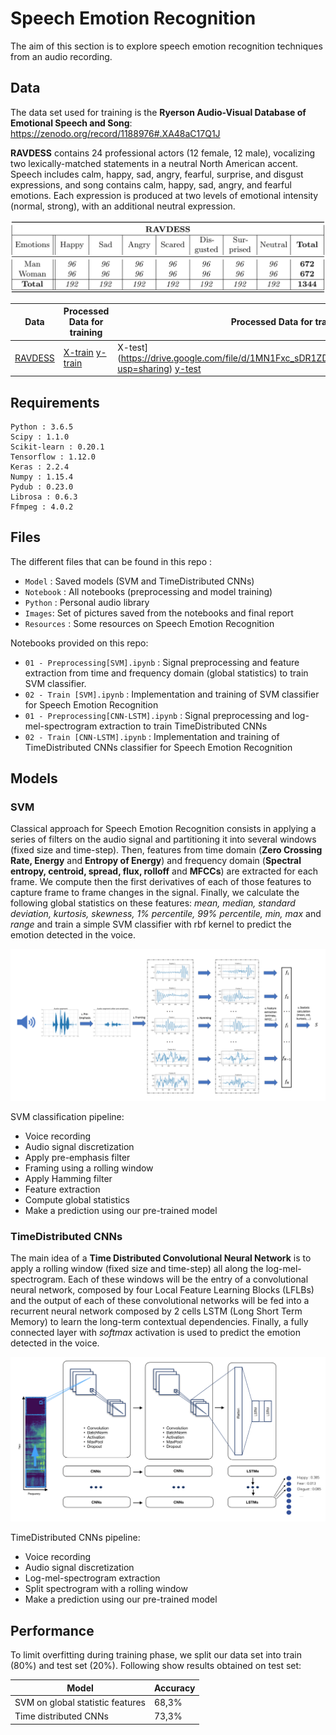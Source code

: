# Speech Emotion Recognition

The aim of this section is to explore speech emotion recognition techniques from an audio recording.

## Data

The data set used for training is the **Ryerson Audio-Visual Database of Emotional Speech and Song**: https://zenodo.org/record/1188976#.XA48aC17Q1J

 **RAVDESS** contains 24 professional actors (12 female, 12 male), vocalizing two lexically-matched statements in a neutral North American accent. Speech includes calm, happy, sad, angry, fearful, surprise, and disgust expressions, and song contains calm, happy, sad, angry, and fearful emotions. Each expression is produced at two levels of emotional intensity (normal, strong), with an additional neutral expression.

 ![image](Images/RAVDESS.png)

| Data | Processed Data for training | Processed Data for training | Pre-trained TimeDistributed CNNs model|
|------|-----------------------------|-----------------------------|---------------------------------------|
| [RAVDESS](https://drive.google.com/file/d/1OL2Kx9dPdeZWoue6ofHcUNs5jwpfh4Fc/view?usp=sharing) | [X-train](https://drive.google.com/file/d/1oCY8NpLfHsyCvqCDnRmTdsrDJDWg72Rj/view?usp=sharing) [y-train](https://drive.google.com/file/d/1y5j43I09Xe6RHK8BsHP8_ZNkUuTehhgY/view?usp=sharing) | X-test](https://drive.google.com/file/d/1MN1Fxc_sDR1ZDQmPdFMwlnhP4qn9d8bT/view?usp=sharing) [y-test](https://drive.google.com/file/d/1ovvCXumkEP1oLxErgMgyIg1Z1Eih430W/view?usp=sharing)| [Weights](https://drive.google.com/file/d/1pQ5QahXJ3dPDXhyPkQ7rS1fOHWKHcIdX/view?usp=sharing) [Model](https://drive.google.com/file/d/1TuKN2PbFvoClaobL3aOW1KmA0e2eEc-O/view?usp=sharing) | [Colab Notebook](https://colab.research.google.com/drive/1EY8m7uj3BzU-OsjAPGBqoapw1OSUHhum)|


## Requirements

```
Python : 3.6.5
Scipy : 1.1.0
Scikit-learn : 0.20.1
Tensorflow : 1.12.0
Keras : 2.2.4
Numpy : 1.15.4
Pydub : 0.23.0
Librosa : 0.6.3
Ffmpeg : 4.0.2
```

## Files

The different files that can be found in this repo :
- `Model` : Saved models (SVM and TimeDistributed CNNs)
- `Notebook` : All notebooks (preprocessing and model training)
- `Python` : Personal audio library
- `Images`: Set of pictures saved from the notebooks and final report
- `Resources` : Some resources on Speech Emotion Recognition

Notebooks provided on this repo:
- `01 - Preprocessing[SVM].ipynb` : Signal preprocessing and feature extraction from time and frequency domain (global statistics) to train SVM classifier.
- `02 - Train [SVM].ipynb` : Implementation and training of SVM classifier for Speech Emotion Recognition
- `01 - Preprocessing[CNN-LSTM].ipynb` :  Signal preprocessing and log-mel-spectrogram extraction to train TimeDistributed CNNs
- `02 - Train [CNN-LSTM].ipynb` : Implementation and training of TimeDistributed CNNs classifier for Speech Emotion Recognition

## Models

### SVM

Classical approach for Speech Emotion Recognition consists in applying a series of filters on the audio signal and partitioning it into several windows (fixed size and time-step). Then, features from time domain (**Zero Crossing Rate, Energy** and **Entropy of Energy**) and frequency domain (**Spectral entropy, centroid, spread, flux, rolloff** and **MFCCs**) are extracted for each frame. We compute then the first derivatives of each of those features to capture frame to frame changes in the signal. Finally, we calculate the following global statistics on these features: *mean, median, standard deviation, kurtosis, skewness, 1% percentile, 99% percentile, min, max* and *range* and train a simple SVM classifier with rbf kernel to predict the emotion detected in the voice.

 ![image](Images/features_stats.png)

SVM classification pipeline:
- Voice recording
- Audio signal discretization
- Apply pre-emphasis filter
- Framing using a rolling window
- Apply Hamming filter
- Feature extraction
- Compute global statistics
- Make a prediction using our pre-trained model


### TimeDistributed CNNs

The main idea of a **Time Distributed Convolutional Neural Network** is to apply a rolling window (fixed size and time-step) all along the log-mel-spectrogram. Each of these windows will be the entry of a convolutional neural network, composed by four Local Feature Learning Blocks (LFLBs) and the output of each of these convolutional networks will be fed into a recurrent neural network composed by 2 cells LSTM (Long Short Term Memory) to learn the long-term contextual dependencies. Finally, a fully connected layer with *softmax* activation is used to predict the emotion detected in the voice.

 ![image](Images/sound_pipeline.png)

TimeDistributed CNNs pipeline:
- Voice recording
- Audio signal discretization
- Log-mel-spectrogram extraction
- Split spectrogram with a rolling window
- Make a prediction using our pre-trained model

## Performance

To limit overfitting during training phase, we split our data set into train (80%) and test set (20%). Following show results obtained on test set:

|       Model                             |   Accuracy    |
|-----------------------------------------|---------------|
| SVM on global statistic features        |     68,3%     |
| Time distributed CNNs                   |     73,3%     |
